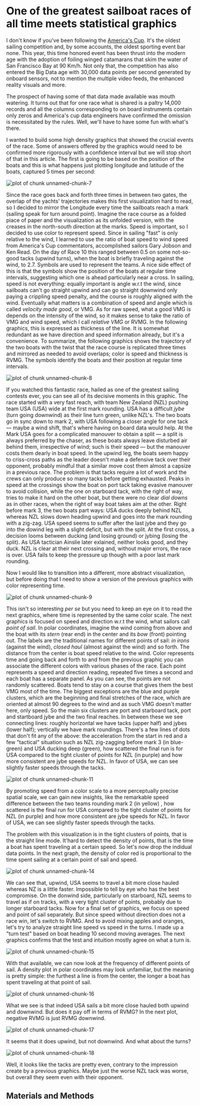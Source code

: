 

#  One of the greatest sailboat races of all time meets statistical graphics




I don't know if you've been following the [America's Cup](http://americascup.com). It's the oldest sailing competition and, by some accounts, the oldest sporting event bar none. This year, this time honored event has been thrust into the modern age with the adoption of foiling winged catamarans that skim the water of San Francisco Bay at 90 Km/h. Not only that, the competition has also entered the Big Data age with 30,000 data points per second generated by onboard sensors, not to mention the multiple video feeds, the enhanced reality visuals and more.

The prospect of having some of that data made available was mouth watering. It turns out that for one race what is shared is a paltry 14,000 records and all the columns corresponding to on board instruments contain only zeros and America's cup data engineers have confirmed the omission is necessitated by the rules. Well, we'll have to have some fun with what's there.













I wanted to build some high density graphics that showed the crucial events of the race. Some of answers offered by the graphics would need to be confirmed more rigorously with a confidence interval but we will stop short of that in this article. The first is going to be based on the position of the boats and this is what happens just plotting longitude and latitude of the boats, captured 5 times per second:

![plot of chunk unnamed-chunk-7](figure/unnamed-chunk-7.png) 


Since the race goes back and forth three times in between two gates, the overlap of the yachts' trajectories makes this first visualization hard to read, so I decided to mirror the Longitude every time the sailboats reach a mark (sailing speak for turn around point). Imagine the race course as a folded piace of paper and the visualization as its unfolded version, with the creases in the north-south direction at the marks. Speed is important, so I decided to use color to represent speed. Since in sailing "fast" is only relative to the wind, I learned to use the ratio of boat speed to wind speed from America's Cup commentators, accomplished sailors Gary Jobson and Ken Read. On the day of Race 10 this ranged between 0.5 on some not-so-good tacks (upwind turns), when the boat is briefly traveling against the wind, to 2.7. Symbols are used to represent the teams. A nice side effect of this is that the symbols show the position of the boats at regular time intervals, suggesting which one is ahead particularly near a cross. In sailing, speed is not everything: equally important is angle w.r.t the wind, since sailboats can't go straight upwind and can go straight downwind only paying a crippling speed penalty, and the course is roughly aligned with the wind. Eventually what matters is a combination of speed and angle which is called *velocity made good*, or VMG. As for raw speed, what a good VMG is depends on the intensity of the wind, so it makes sense to take the ratio of VMG and wind speed, which I call *relative VMG* or RVMG. In the following graphics, this is expressed as thickness of the line. It is somewhat redundant as we have direction and speed information already, but it's a convenience. To summarize, the following graphics shows the trajectory of the two boats with the twist that the race course is replicated three times and mirrored as needed to avoid overlaps; color is speed and thickness is RVMG. The symbols identify the boats and their position at regular time intervals. 

![plot of chunk unnamed-chunk-8](figure/unnamed-chunk-8.png) 


If you watched this fantastic race, hailed  as one of the greatest sailing contests ever, you can see all of its decisive moments in this graphic. The race started with a very fast reach, with team New Zealand (NZL) pushing team USA (USA) wide at the first mark rounding. USA has a difficult *jybe* (turn going downwind) as their line turn green, unlike NZL's. The two boats go in sync down to mark 2, with USA following a closer angle for one tack &mdash; maybe a wind shift, that's where having on board data would help. At the Mark USA goes for a complicated manouver to obtain a split &mdash; a split is always preferred by the chaser, as these boats always leave disturbed air behind them, irrespective of wind; such is their speed &mdash; but the manouver costs them dearly in boat speed. In the upwind leg, the boats seem happy to criss-cross paths as the leader doesn't make a defensive tack over their opponent, probably mindful that a similar move cost them almost a capsize in a previous race. The problem is that tacks require a lot of work and the crews can only produce so many tacks before getting exhausted. Peaks in speed at the crossings show the boat on port tack taking evasive manouver to avoid collision, while the one on starboard tack, with the right of way, tries to make it hard on the other boat, but there were no clear *dial downs* as in other races, when the right of way boat takes aim at the other. Right before mark 3, the two boats part ways: USA ducks deeply behind NZL whereas NZL slows down heading upwind and goes into the mark rounding with a zig-zag. USA speed seems to suffer after the last jybe and they go into the dowind leg with a slight deficit, but with the split. At the first cross, a decision looms between ducking (and losing ground) or jybing (losing the split). As USA tactician Ainslie later exlained, neither looks good, and they duck. NZL is clear at their next crossing and, without major errors, the race is over. USA fails to keep the pressure up though with a poor last mark rounding. 

Now I would like to transition into a different, more abstract visualization, but before doing that I need to show a version of the previous graphics with color representing time.

![plot of chunk unnamed-chunk-9](figure/unnamed-chunk-9.png) 


This isn't so interesting *per se* but you need to keep an eye on it to read the next graphics, where time is represented by the same color scale. The next graphics is focused on speed and direction w.r.t the wind, what sailors call *point of sail*. In polar coordinates, imagine the wind coming from above and the boat with its *stern* (rear end) in the center and its *bow* (front) pointing out. The labels are the traditional names for different points of sail: *in irons* (against the wind), *closed haul* (almost against the wind) and so forth. The distance from the center is boat speed relative to the wind. Color represents time and going back and forth to and from the previous graphic you can associate the different colors with various phases of the race. Each point represents a speed and direction reading, repeated five times a second and each boat has a separate panel. As you can see, the points are not randomly scattered. Boats tend to stay on a course that gives them the best VMG most of the time. The biggest exceptions are the blue and purple clusters, which are the beginning and final stretches of the race, which are oriented at almost 90 degrees to the wind and as such VMG doesn't matter here, only speed. So the main six clusters are port and starboard tack, port and startboard jybe and the two final reaches. In between these we see connecting lines: roughly horizontal we have tacks (upper half) and jybes (lower half); vertically we have mark roundings. There's a few lines of dots that don't fit any of the above: the acceleration from the start in red and a few "tactical" situation such as NZL zig-zagging before mark 3 (in blue-green) and USA ducking deep (green), how scattered the final run is for USA compared to the tight cluster of points for NZL (in purple) and how more consistent are jybe speeds for NZL. In favor of USA, we can see slightly faster speeds through the tacks.





![plot of chunk unnamed-chunk-11](figure/unnamed-chunk-11.png) 

By promoting speed from a color scale to a more perceptually precise spatial scale, we can gain new insights, like the remarkable speed difference between the two teams rounding mark 2 (in yellow) , how scattered is the final run for USA compared to the tight cluster of points for NZL (in purple) and how more consistent are jybe speeds for NZL. In favor of USA, we can see slightly faster speeds through the tacks.







The problem with this visualization is in the tight clusters of points, that is the straight line mode. It'hard to detect the density of points, that is the time a boat has spent traveling at a certain speed. So let's now drop the indidual data points. In the next graph, the density of color red is proportional to the time spent sailing at a certain point of sail and speed. 


![plot of chunk unnamed-chunk-14](figure/unnamed-chunk-14.png) 


We can see that, upwind, USA seems to travel a bit more close hauled whereas NZ is a little faster. Impossible to tell by eye who has the best compromise. On the donwind side, particularly on starboard, NZL seems to travel as if on tracks, with a very tight cluster of points, probably due to longer starboard tacks. Now for a final set of graphics, we focus on speed and point of sail separately. But since speed without direction does not a race win, let's switch to RVMG. And to avoid mixing apples and oranges, let's try to analyze straight line speed vs speed in the turns. I made up a "turn test" based on boat heading 10 second moving averages. The next graphics confirms that the test and  intuition mostly agree on what a turn is.

![plot of chunk unnamed-chunk-15](figure/unnamed-chunk-15.png) 


With that available, we can now look at the frequency of different points of sail. A density plot in polar coordinates may look unfamiliar, but the meaning is pretty simple: the furthest a line is from the center, the longer a boat has spent traveling at that point of sail.

![plot of chunk unnamed-chunk-16](figure/unnamed-chunk-16.png) 


What we see is that indeed USA sails a bit more close hauled both upwind and downwind. But does it pay off  in terms of RVMG? In the next plot, negative RVMG is just RVMG downwind.

![plot of chunk unnamed-chunk-17](figure/unnamed-chunk-17.png) 


It seems that it does upwind, but not downwind. And what about the turns?


![plot of chunk unnamed-chunk-18](figure/unnamed-chunk-18.png) 


Well, it looks like the tacks are pretty even, contrary to the impression create by a previous graphics. Maybe just the worse NZL tack was worse, but overall they seem even with their opponent. 

## Materials and Methods


